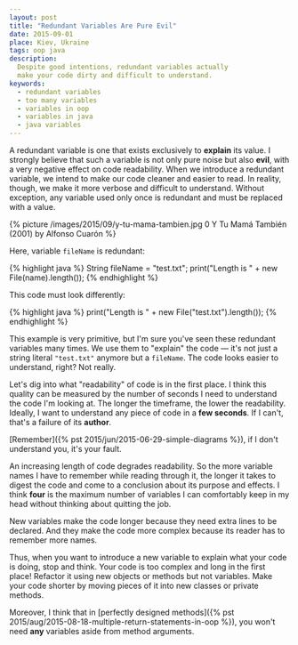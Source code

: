 ```yaml
---
layout: post
title: "Redundant Variables Are Pure Evil"
date: 2015-09-01
place: Kiev, Ukraine
tags: oop java
description:
  Despite good intentions, redundant variables actually
  make your code dirty and difficult to understand.
keywords:
  - redundant variables
  - too many variables
  - variables in oop
  - variables in java
  - java variables
---
```


A redundant variable is one that exists exclusively
to **explain** its value. I strongly believe that such a variable is
not only pure noise but also **evil**, with a very negative effect
on code readability. When we introduce a redundant variable, we intend to make our code
cleaner and easier to read. In reality, though, we make it more verbose
and difficult to understand. Without exception, any variable used only
once is redundant and must be replaced with a value.

<!--more-->

{% picture /images/2015/09/y-tu-mama-tambien.jpg 0 Y Tu Mamá También (2001) by Alfonso Cuarón %}

Here, variable `fileName` is redundant:

{% highlight java %}
String fileName = "test.txt";
print("Length is " + new File(name).length());
{% endhighlight %}

This code must look differently:

{% highlight java %}
print("Length is " + new File("test.txt").length());
{% endhighlight %}

This example is very primitive, but I'm sure you've seen these
redundant variables many times. We use them to "explain" the code &mdash;
it's not just a string literal `"test.txt"` anymore but a `fileName`.
The code looks easier to understand, right? Not really.

Let's dig into what "readability" of code is in the first place. I think this
quality can be measured by the number of seconds I need to understand the
code I'm looking at. The longer the timeframe, the lower the readability.
Ideally, I want to understand any piece of code in a **few seconds**. If I can't,
that's a failure of its **author**.

[Remember]({% pst 2015/jun/2015-06-29-simple-diagrams %}),
if I don't understand you, it's your fault.

An increasing length of code degrades readability. So the more variable
names I have to remember while reading through it, the longer
it takes to digest the code and come to a conclusion about
its purpose and effects. I think **four** is the maximum number
of variables I can comfortably keep in my head without thinking
about quitting the job.

New variables make the code longer because they need extra lines to
be declared. And they make the code more complex because its reader
has to remember more names.

Thus, when you want to introduce a new variable to explain what your code is
doing, stop and think. Your code is too complex and long in the first place!
Refactor it using new objects or methods but not variables. Make your
code shorter by moving pieces of it into new classes or private methods.

Moreover, I think that in [perfectly designed methods]({% pst 2015/aug/2015-08-18-multiple-return-statements-in-oop %}),
you won't need **any** variables aside from method arguments.
